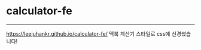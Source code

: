 # calculator-fe
--------------------
https://leejuhankr.github.io/calculator-fe/
맥북 계산기 스타일로 css에 신경썼습니다!

